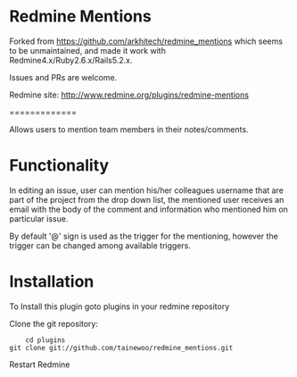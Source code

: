 Redmine Mentions
================
Forked from https://github.com/arkhitech/redmine_mentions which seems to be unmaintained, and made it work with Redmine4.x/Ruby2.6.x/Rails5.2.x.

Issues and PRs are welcome.

Redmine site: http://www.redmine.org/plugins/redmine-mentions


=============

Allows users to mention team members in their notes/comments.

Functionality
==============
In editing an issue, user can mention his/her colleagues username that are part of the project from the drop down list, 
the mentioned user receives an email with the body of the comment and information who mentioned him on particular issue.

By default '@' sign is used as the trigger for the mentioning, however the trigger can be changed among available triggers.

Installation
==============
To Install this plugin goto plugins in your redmine repository

Clone the git repository: 

        cd plugins
	git clone git://github.com/tainewoo/redmine_mentions.git
        
Restart Redmine
       
        
